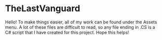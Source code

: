 # TheLastVanguard
Hello! To make things easier, all of my work can be found under the Assets menu. 
A lot of these files are difficult to read, so any file ending in .CS is a C# script that I have created
for this project. Hope this helps!
